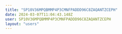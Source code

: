 ```yaml
---
title: "SP10V36MPQBMMP4P3CMNFPADDD96C8ZAQANTZCEPH"
date: 2024-03-07T11:04:43.148Z
user: SP10V36MPQBMMP4P3CMNFPADDD96C8ZAQANTZCEPH
layout: "users"
---
```

    